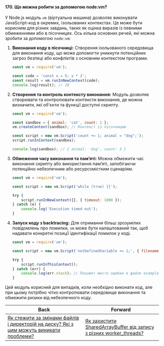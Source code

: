 #### 170. Що можна робити за допомогою node:vm?

У Node.js модуль `vm` (віртуальна машина) дозволяє виконувати JavaScript-код в окремих, ізольованих контекстах. Це може бути корисним для різних завдань, таких як оцінка виразів із певними обмеженнями або в пісочницях. Ось кілька основних речей, які можна зробити за допомогою `node:vm`:

1. **Виконання коду в пісочниці:**
   Створення ізольованого середовища для виконання коду, що може допомогти уникнути потенційних загроз безпеці або конфліктів з основним контекстом програми.

   ```javascript
   const vm = require('vm');

   const code = 'const x = 5; x * 2';
   const result = vm.runInNewContext(code);
   console.log(result); // 10
   ```

2. **Створення та контроль контексту виконання:**
   Модуль дозволяє створювати та контролювати контексти виконання, де можна визначити, які об'єкти та функції доступні скрипту.

   ```javascript
   const vm = require('vm');

   const sandbox = { animal: 'cat', count: 2 };
   vm.createContext(sandbox); // Контекст із пісочницею

   const script = new vm.Script('count += 1; animal = "dog";');
   script.runInContext(sandbox);

   console.log(sandbox); // { animal: 'dog', count: 3 }
   ```

3. **Обмеження часу виконання та пам’яті:**
   Можна обмежити час виконання скрипту або використання пам’яті, запобігаючи потенційно небезпечним або ресурсомістким сценаріям.

   ```javascript
   const vm = require('vm');

   const script = new vm.Script('while (true) {}');

   try {
       script.runInNewContext({}, { timeout: 1000 });
   } catch (e) {
       console.log('Execution timed out');
   }
   ```

4. **Запуск коду з backtracing:**
   Для отримання більш зрозумілих повідомлень про помилки, `vm` може бути налаштований так, щоб надавати конкретні позиції ідентифікації помилок у коді.

   ```javascript
   const vm = require('vm');

   const script = new vm.Script('notDefinedVariable += 1;', { filename: 'example.vm' });

   try {
       script.runInThisContext();
   } catch (err) {
       console.log(err.stack); // Покажет место ошибки в файле example.vm
   }
   ```

Цей модуль корисний для випадків, коли необхідно виконати код, але при цьому потрібно чітко контролювати середовище виконання та обмежити ризики від небезпечного коду.

| Back | Forward |
|---|---|
| [Як стежити за змінами файлів і директорій на диску? Які з цим можуть виникати проблеми?](/ua/strong-middle/questions-for-a-systems-programmer/how-to-monitor-file-and-directory-changes-on-disk-and-what-problems-may-arise.md)  | [Як захистити SharedArrayBuffer від запису з різних worker_threads?](/ua/strong-middle/questions-for-a-systems-programmer/whats-the-best-way-to-protect-a-sharedarraybuffer-from-being-written-from-different-worker-threads.md) |